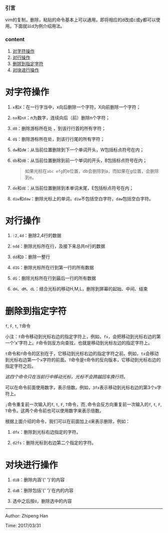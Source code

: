 ### 引言

vim的复制，删除，粘贴的命令基本上可以通用，即将相应的d改成c或y都可以使用。下面就以d为例介绍用法。

### content

1. [对字符操作](#对字符操作)
2. [对行操作](#对行操作)
3. [删除到指定字符](#删除到指定字符)
4. [对块进行操作](#对块进行操作)

# 对字符操作

1. `x`和`X`：在一行字当中，x向后删除一个字符，X向前删除一个字符；

2. `nx`和`nX`：n为数字，连续向后（前）删除n个字符；

1. `d0`：删除游标所在处 ，到该行行首的所有字符；

2. `d$`：删除游标所在处，到该行行尾的所有字符；

3. `dw`和`dW`：从当前位置删除到下一个单词开头，W包括标点符号在内；

4. `db`和`dB`：从当前位置删除到前一个单词的开头，B包括标点符号在内；

   > 如果光标在`abc efg`的e位置，db会删除到a，而如果在g位置，会删除到e。
   
5. `de`和`dE`：从当前位置删除到本单词末尾，E包括标点符号在内；

6. `diw`和`daw`：删除光标上的单词，`diw`不包括空白字符，`daw`包括空白字符。

# 对行操作

1. `:2,4d`：删除2,4行的数据

2. `ndd`：删除光标所在行，及接下来总共n行的数据

3. `dd`和`D`：删除一整行

4. `d1G`：删除光标所在行到第一行的所有数据

5. `dG`：删除光标所在行到最后一行的所有数据

6. `dH`、`dM`、`dL`：结合光标的移动H,M,L，删除到屏幕的起始、中间、结束

# 删除到指定字符

`f`, `F`, `t`, `T`命令

小注：`f`命令移动到光标右边的指定字符上，例如，`fx`，会把移动到光标右边的第一个’x'字符上。`F`命令则反方向查找，也就是移动到光标左边的指定字符上。

`t`命令和`f`命令的区别在于，它移动到光标右边的指定字符之前。例如，`tx`会移动到光标右边第一个`x`字符的前面。`T`命令是`t`命令的反向版本，它移动到光标右边的指定字符之后。

*这四个命令只在当前行中移动光标，光标不会跨越回车换行符。*

可以在命令前面使用数字，表示倍数。例如，`3fx`表示移动到光标右边的第3个`x`字符上。

`;`命令重复前一次输入的`f`, `t`, `F`, `T`命令，而`,`命令会反方向重复前一次输入的`f`, `t`, `F`, `T`命令。这两个命令前也可以使用数字来表示倍数。

根据上面介绍的命令，我们可以在前面加上`d`来表示删除，例如：

1. `dfx`：删除到光标右边指定的字符。

2. `d2fs`：删除光标到右边第二个指定的字符。

# 对块进行操作

1. `diB`：删除内涵'{' '}'的内容

2. `daB`：删除包括'{' '}'在内的内容

3. 选中之后按`d`，删除选中的内容

***

Author: Zhipeng Han

Time: 2017/03/31
